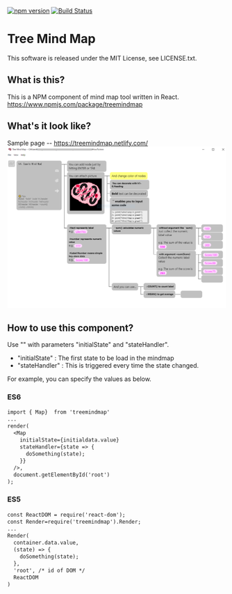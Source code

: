 [![npm version](https://badge.fury.io/js/treemindmap.svg)](https://badge.fury.io/js/treemindmap)
[![Build Status](https://travis-ci.org/3yaa3yaa/TreeMindMap.svg?branch=master)](https://travis-ci.org/3yaa3yaa/TreeMindMap)
# Tree Mind Map
This software is released under the MIT License, see LICENSE.txt.

## What is this?

This is a NPM component of mind map tool written in React.
https://www.npmjs.com/package/treemindmap

## What's it look like?
Sample page -- https://treemindmap.netlify.com/
![howto](https://github.com/3yaa3yaa/TreeMindMap/blob/master/howto.png)


## How to use this component?
Use "<Map />" with parameters "initialState" and "stateHandler".
* "initialState" : The first state to be load in the mindmap 
* "stateHandler" : This is triggered every time the state changed.

For example, you can specify the values as below.

### ES6
```
import { Map}  from 'treemindmap'
...
render(
  <Map
    initialState={initialdata.value}
    stateHandler={state => {
      doSomething(state);
    }}
  />,
  document.getElementById('root')
);
```

### ES5
```
const ReactDOM = require('react-dom');
const Render=require('treemindmap').Render;
...
Render(
  container.data.value,
  (state) => {
    doSomething(state);
  },
  'root', /* id of DOM */
  ReactDOM
)
```

